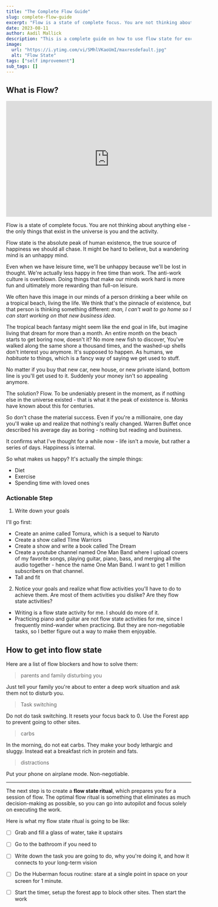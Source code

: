 ```yaml
---
title: "The Complete Flow Guide"
slug: complete-flow-guide
excerpt: "Flow is a state of complete focus. You are not thinking about anything else - the only things that exist in the universe is you and the activity..."
date: 2023-08-11
author: Aadil Mallick
description: "This is a complete guide on how to use flow state for excelling in your work."
image:
  url: "https://i.ytimg.com/vi/SMhlVKaoUmI/maxresdefault.jpg"
  alt: "Flow State"
tags: ["self improvement"]
sub_tags: []
---
```


## What is Flow?

<div class="w-full my-8">
<iframe width="560" height="315" src="https://www.youtube.com/embed/tByVn0whyYc" title="YouTube video player" frameborder="0" allow="accelerometer; autoplay; clipboard-write; encrypted-media; gyroscope; picture-in-picture; web-share" allowfullscreen class="w-full aspect-video"></iframe>
</div>

Flow is a state of complete focus. You are not thinking about anything else - the only things that exist in the universe is you and the activity.

Flow state is the absolute peak of human existence, the true source of happiness we should all chase. It might be hard to believe, but a wandering mind is an unhappy mind.

Even when we have leisure time, we'll be unhappy because we'll be lost in thought. We're actually less happy in free time than work. The anti-work culture is overblown. Doing things that make our minds work hard is more fun and ultimately more rewarding than full-on leisure.

We often have this image in our minds of a person drinking a beer while on a tropical beach, living the life. We think that's the pinnacle of existence, but that person is thinking something different: _man, I can't wait to go home so I can start working on that new business idea_.

The tropical beach fantasy might seem like the end goal in life, but imagine living that dream for more than a month. An entire month on the beach starts to get boring now, doesn't it? No more new fish to discover, You've walked along the same shore a thousand times, and the washed-up shells don't interest you anymore. It's supposed to happen. As humans, we _habituate_ to things, which is a fancy way of saying we get used to stuff.

No matter if you buy that new car, new house, or new private island, bottom line is you'll get used to it. Suddenly your money isn't so appealing anymore.

The solution? Flow. To be undeniably present in the moment, as if nothing else in the universe existed - that is what it the peak of existence is. Monks have known about this for centuries.

So don't chase the material success. Even if you're a millionaire, one day you'll wake up and realize that nothing's really changed. Warren Buffet once described his average day as boring - nothing but reading and business.

It confirms what I've thought for a while now - life isn't a movie, but rather a series of days. Happiness is internal.

So what makes us happy? It's actually the simple things:

- Diet
- Exercise
- Spending time with loved ones

### Actionable Step

1. Write down your goals

I'll go first: 

- Create an anime called Tomura, which is a sequel to Naruto 
- Create a show called TIme Warriors
- Create a show and write a book called The Dream
- Create a youtube channel named One Man Band where I upload covers of my favorite songs, playing guitar, piano, bass, and merging all the audio together - hence the name One Man Band. I want to get 1 million subscribers on that channel. 
- Tall and fit

2. Notice your goals and realize what flow activities you'll have to do to achieve them. Are most of them activities you dislike? Are they flow state activities? 

- Writing is a flow state activity for me. I should do more of it. 
- Practicing piano and guitar are not flow state activities for me, since I frequently mind-wander when practicing. But they are non-negotiable tasks, so I better figure out a way to make them enjoyable. 

## How to get into flow state

Here are a list of flow blockers and how to solve them: 

>parents and family disturbing you

Just tell your family you're about to enter a deep work situation and ask them not to disturb you. 

>Task switching

Do not do task switching. It resets your focus back to 0. Use the Forest app to prevent going to other sites. 

>carbs

In the morning, do not eat carbs. They make your body lethargic and sluggy. Instead eat a breakfast rich in protein and fats. 

>distractions

Put your phone on airplane mode. Non-negotiable. 

---

The next step is to create a **flow state ritual**, which prepares you for a session of flow. The optimal flow ritual is something that eliminates as much decision-making as possible, so you can go into autopilot and focus solely on executing the work. 

Here is what my flow state ritual is going to be like: 
- [ ] Grab and fill a glass of water, take it upstairs 
- [ ] Go to the bathroom if you need to
- [ ] Write down the task you are going to do, why you're doing it, and how it connects to your long-term vision
- [ ] Do the Huberman focus routine: stare at a single point in space on your screen for 1 minute. 
- [ ] Start the timer, setup the forest app to block other sites. Then start the work



